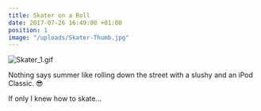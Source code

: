 ```yaml
---
title: Skater on a Roll
date: 2017-07-26 16:49:00 +01:00
position: 1
image: "/uploads/Skater-Thumb.jpg"
---
```


![Skater_1.gif](/uploads/Skater_1.gif)

Nothing says summer like rolling down the street with a slushy and an iPod Classic. 😎

If only I knew how to skate...
